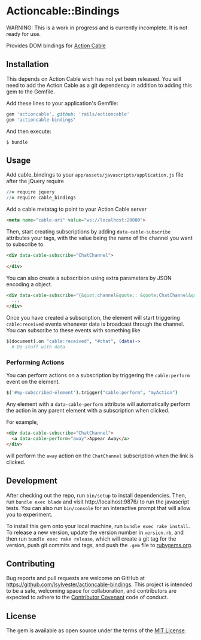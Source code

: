 # Actioncable::Bindings

WARNING: This is a work in progress and is currently incomplete. It is not ready for use.

Provides DOM bindings for [Action Cable](https://github.com/rails/actioncable) 


## Installation

This depends on Action Cable wich has not yet been released. You will need to add the Action Cable as a git dependency in addition to adding this gem to the Gemfile.

Add these lines to your application's Gemfile:

```ruby
gem 'actioncable', github: 'rails/actioncable'
gem 'actioncable-bindings'
```

And then execute:

    $ bundle

## Usage

Add cable_bindings to your `app/assets/javascripts/application.js` file after the jQuery require

```coffee
//= require jquery
//= require cable_bindings
```

Add a cable metatag to point to your Action Cable server

```html
<meta name="cable-uri" value="ws://localhost:28080">
```

Then, start creating subscriptions by adding `data-cable-subscribe` attributes your tags, with the value being the name of the channel you want to subscribe to.

```html
<div data-cable-subscribe="ChatChannel">
  ...
</div>
```

You can also create a subscribion using extra parameters by JSON encoding a object.

```html
<div data-cable-subscribe="{&quot;channel&quote;: &quote;ChatChannel&quote;, &quot;room&quote;: &quote;Best Room&quote;}">
  ...
</div>
```

Once you have created a subscription, the element will start triggering `cable:received` events whenever data is broadcast through the channel. You can subscribe to these events with something like

```coffee
$(document).on "cable:received", "#chat", (data)->
  # Do stuff with data
```

### Performing Actions

You can perform actions on a subscription by triggering the `cable:perform` event on the element.

```coffee
$('#my-subscribed-element').trigger("cable:perform", "myAction")
```

Any element with a `data-cable-perform` attribute will automatically perform the action in any parent element with a subscription when clicked.

For example,

```html
<div data-cable-subscribe="ChatChannel">
  <a data-cable-perform="away">Appear Away</a>
</div>
```

will perform the `away` action on the `ChatChannel` subscription when the link is clicked.

## Development

After checking out the repo, run `bin/setup` to install dependencies. Then, run `bundle exec blade` and visit http://localhost:9876/ to run the javascript tests. You can also run `bin/console` for an interactive prompt that will allow you to experiment.

To install this gem onto your local machine, run `bundle exec rake install`. To release a new version, update the version number in `version.rb`, and then run `bundle exec rake release`, which will create a git tag for the version, push git commits and tags, and push the `.gem` file to [rubygems.org](https://rubygems.org).

## Contributing

Bug reports and pull requests are welcome on GitHub at https://github.com/lsylvester/actioncable-bindings. This project is intended to be a safe, welcoming space for collaboration, and contributors are expected to adhere to the [Contributor Covenant](contributor-covenant.org) code of conduct.


## License

The gem is available as open source under the terms of the [MIT License](http://opensource.org/licenses/MIT).

